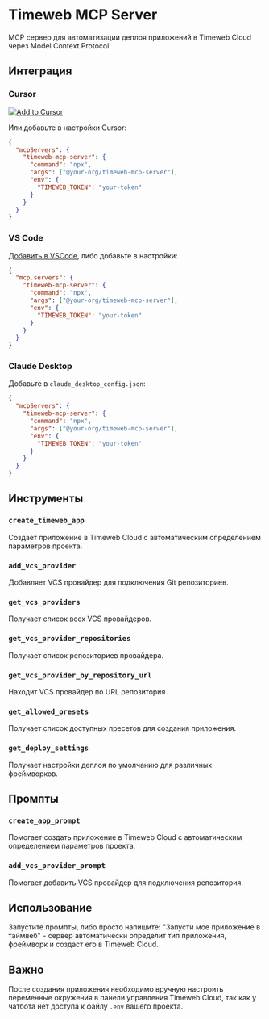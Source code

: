 # Timeweb MCP Server

MCP сервер для автоматизации деплоя приложений в Timeweb Cloud через Model Context Protocol.

## Интеграция

### Cursor

[![Add to Cursor](https://cursor.com/deeplink/mcp-install-dark.svg)](https://cursor.com/en/install-mcp?name=timeweb-mcp-server&config=eyJjb21tYW5kIjoibnB4IEB5b3VyLW9yZy90aW1ld2ViLW1jcC1zZXJ2ZXIiLCJlbnYiOnsiVElNRVdFQl9UT0tFTiI6InlvdXItdG9rZW4ifX0%3D)

Или добавьте в настройки Cursor:

```json
{
  "mcpServers": {
    "timeweb-mcp-server": {
      "command": "npx",
      "args": ["@your-org/timeweb-mcp-server"],
      "env": {
        "TIMEWEB_TOKEN": "your-token"
      }
    }
  }
}
```

### VS Code

[Добавить в VSCode](vscode:mcp/install?%7B%22mcpServers%22%3A%7B%22timeweb-mcp-server%22%3A%7B%22command%22%3A%22npx%22%2C%22args%22%3A%5B%22%40your-org%2Ftimeweb-mcp-server%22%5D%2C%22env%22%3A%7B%22TIMEWEB_TOKEN%22%3A%22your-token%22%7D%7D%7D%7D), либо добавьте в настройки:

```json
{
  "mcp.servers": {
    "timeweb-mcp-server": {
      "command": "npx",
      "args": ["@your-org/timeweb-mcp-server"],
      "env": {
        "TIMEWEB_TOKEN": "your-token"
      }
    }
  }
}
```

### Claude Desktop

Добавьте в `claude_desktop_config.json`:

```json
{
  "mcpServers": {
    "timeweb-mcp-server": {
      "command": "npx",
      "args": ["@your-org/timeweb-mcp-server"],
      "env": {
        "TIMEWEB_TOKEN": "your-token"
      }
    }
  }
}
```

## Инструменты

### `create_timeweb_app`

Создает приложение в Timeweb Cloud с автоматическим определением параметров проекта.

### `add_vcs_provider`

Добавляет VCS провайдер для подключения Git репозиториев.

### `get_vcs_providers`

Получает список всех VCS провайдеров.

### `get_vcs_provider_repositories`

Получает список репозиториев провайдера.

### `get_vcs_provider_by_repository_url`

Находит VCS провайдер по URL репозитория.

### `get_allowed_presets`

Получает список доступных пресетов для создания приложения.

### `get_deploy_settings`

Получает настройки деплоя по умолчанию для различных фреймворков.

## Промпты

### `create_app_prompt`

Помогает создать приложение в Timeweb Cloud с автоматическим определением параметров проекта.

### `add_vcs_provider_prompt`

Помогает добавить VCS провайдер для подключения репозитория.

## Использование

Запустите промпты, либо просто напишите: "Запусти мое приложение в таймвеб" - сервер автоматически определит тип приложения, фреймворк и создаст его в Timeweb Cloud.

## Важно

После создания приложения необходимо вручную настроить переменные окружения в панели управления Timeweb Cloud, так как у чатбота нет доступа к файлу `.env` вашего проекта.
